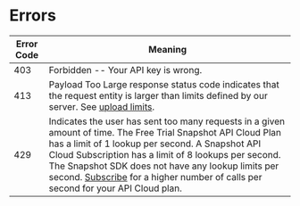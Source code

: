 # Errors

| Error Code | Meaning                                                                                                                                                                                                                                                                                                                                                                                                                                                   |
| ---------- | --------------------------------------------------------------------------------------------------------------------------------------------------------------------------------------------------------------------------------------------------------------------------------------------------------------------------------------------------------------------------------------------------------------------------------------------------------- |
| 403        | Forbidden -- Your API key is wrong.                                                                                                                                                                                                                                                                                                                                                                                                                       |
| 413        | Payload Too Large response status code indicates that the request entity is larger than limits defined by our server. See [upload limits](https://app.platerecognizer.com/upload-limit/).                                                                                                                                                                                                                                                                 |
| 429        | Indicates the user has sent too many requests in a given amount of time. The Free Trial Snapshot API Cloud Plan has a limit of 1 lookup per second.  A Snapshot API Cloud Subscription has a limit of 8 lookups per second.  The Snapshot SDK does not have any lookup limits per second.  [Subscribe](https://app.platerecognizer.com/accounts/plan?utm_source=docs&utm_medium=website) for a higher number of calls per second for your API Cloud plan. |
